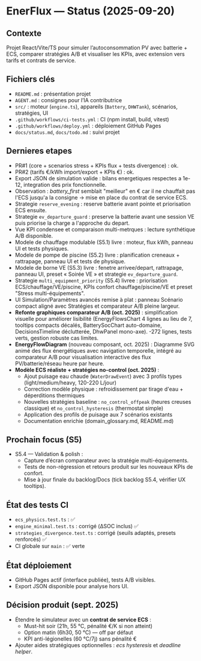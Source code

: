 # EnerFlux — Status (2025-09-20)

## Contexte
Projet React/Vite/TS pour simuler l’autoconsommation PV avec batterie + ECS, comparer stratégies A/B et visualiser les KPIs, avec extension vers tarifs et contrats de service.

## Fichiers clés
- `README.md` : présentation projet
- `AGENT.md` : consignes pour l’IA contributrice
- `src/` : moteur (`engine.ts`), appareils (`Battery`, `DHWTank`), scénarios, stratégies, UI
- `.github/workflows/ci-tests.yml` : CI (npm install, build, vitest)
- `.github/workflows/deploy.yml` : déploiement GitHub Pages
- `docs/status.md`, `docs/todo.md` : suivi projet

## Dernieres etapes
- PR#1 (core + scenarios stress + KPIs flux + tests divergence) : ok.
- PR#2 (tarifs €/kWh import/export + KPIs €) : ok.
- Export JSON de simulation valide : bilans energetiques respectes a 1e-12, integration des prix fonctionnelle.
- Observation : *battery_first* semblait "meilleur" en € car il ne chauffait pas l'ECS jusqu'a la consigne -> mise en place du contrat de service ECS.
- Strategie `reserve_evening` : reserve batterie avant pointe et priorisation ECS ensuite.
- Strategie `ev_departure_guard` : preserve la batterie avant une session VE puis priorise la charge a l'approche du depart.
- Vue KPI condensee et comparaison multi-metrques : lecture synthétique A/B disponible.
- Modele de chauffage modulable (S5.1) livre : moteur, flux kWh, panneau UI et tests physiques.
- Modele de pompe de piscine (S5.2) livre : planification creneaux + rattrapage, panneau UI et tests de physique.
- Modele de borne VE (S5.3) livre : fenetre arrivee/depart, rattrapage, panneau UI, preset « Soirée VE » et strategie `ev_departure_guard`.
- Strategie `multi_equipment_priority` (S5.4) livree : priorisation ECS/chauffage/VE/piscine, KPIs confort chauffage/piscine/VE et preset "Stress multi-équipements".
- UI Simulation/Paramètres avancés remise à plat : panneau Scénario compact aligné avec Stratégies et comparateur A/B pleine largeur.
- **Refonte graphiques comparateur A/B (oct. 2025)** : simplification visuelle pour améliorer lisibilité (EnergyFlowsChart 4 lignes au lieu de 7, tooltips compacts décalés, BatterySocChart auto-domaine, DecisionsTimeline déclutterée, DhwPanel mono-axe). -272 lignes, tests verts, gestion robuste cas limites.
- **EnergyFlowDiagram** (nouveau composant, oct. 2025) : Diagramme SVG animé des flux énergétiques avec navigation temporelle, intégré au comparateur A/B pour visualisation interactive des flux PV/batterie/réseau heure par heure.
- **Modèle ECS réaliste + stratégies no-control (oct. 2025)** :
  - Ajout puisage eau chaude (`WaterDrawEvent`) avec 3 profils types (light/medium/heavy, 120-220 L/jour)
  - Correction modèle physique : refroidissement par tirage d'eau + déperditions thermiques
  - Nouvelles stratégies baseline : `no_control_offpeak` (heures creuses classique) et `no_control_hysteresis` (thermostat simple)
  - Application des profils de puisage aux 7 scénarios existants
  - Documentation enrichie (domain_glossary.md, README.md)

## Prochain focus (S5)
- S5.4 — Validation & polish :
  - Capture d’écran comparateur avec la stratégie multi-équipements.
  - Tests de non-régression et retours produit sur les nouveaux KPIs de confort.
  - Mise à jour finale du backlog/Docs (tick backlog S5.4, vérifier UX tooltips).

##  État des tests CI
- `ecs_physics.test.ts` : ✅
- `engine_minimal.test.ts` : corrigé (ΔSOC inclus) ✅
- `strategies_divergence.test.ts` : corrigé (seuils adaptés, presets renforcés) ✅
- CI globale sur `main` : ✅ verte

## État déploiement
- GitHub Pages actif (interface publiée), tests A/B visibles.
- Export JSON disponible pour analyse hors UI.

## Décision produit (sept. 2025)
- Étendre le simulateur avec un **contrat de service ECS** :
  - Must-hit soir (21h, 55 °C, pénalité €/K si non atteint)
  - Option matin (6h30, 50 °C) — off par défaut
  - KPI anti-légionelles (60 °C/7j) sans pénalité €
- Ajouter aides stratégiques optionnelles : *ecs hysteresis* et *deadline helper*.


